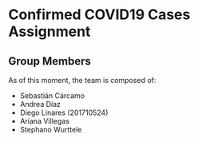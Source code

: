 # Confirmed COVID19 Cases Assignment

## Group Members

As of this moment, the team is composed of:

* Sebastián Cárcamo
* Andrea Díaz
* Diego Linares (201710524)
* Ariana Villegas
* Stephano Wurttele